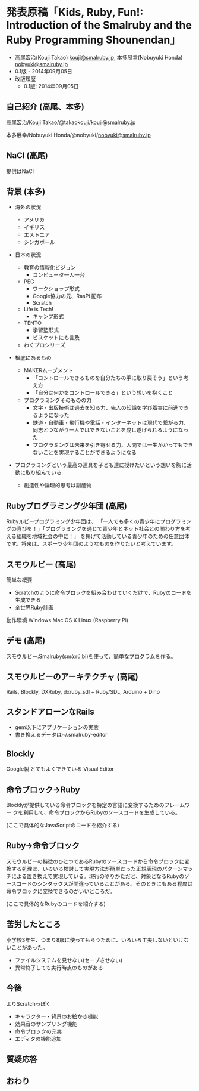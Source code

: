 # 発表原稿「Kids, Ruby, Fun!: Introduction of the Smalruby and the Ruby Programming Shounendan」

 * 高尾宏治(Kouji Takao) <kouji@smalruby.jp>, 本多展幸(Nobuyuki Honda) <nobyuki@smalruby.jp>
 * 0.1版 - 2014年09月05日
 * 改版履歴
   * 0.1版: 2014年09月05日

## 自己紹介 (高尾、本多)

高尾宏治/Kouji Takao/@takaokouji/kouji@smalruby.jp

本多展幸/Nobuyuki Honda/@nobyuki/nobyuki@smalruby.jp

## NaCl (高尾)

提供はNaCl

## 背景 (本多)

* 海外の状況
    * アメリカ
    * イギリス
    * エストニア
    * シンガポール

* 日本の状況
    * 教育の情報化ビジョン
        * コンピュータ一人一台
    * PEG
        * ワークショップ形式
        * Google協力の元、RasPi 配布
        * Scratch
    * Life is Tech!
        * キャンプ形式
    * TENTO
        * 学習塾形式
        * ビスケットにも言及
    * わくプロシリーズ

* 根底にあるもの
    * MAKERムーブメント
        * 「コントロールできるものを自分たちの手に取り戻そう」という考え方
        * 「自分は何かをコントロールできる」という想いを抱くこと
    * プログラミングそのものの力
        * 文字・出版技術は過去を知る力、先人の知識を学び着実に前進できるようになった
        * 鉄道・自動車・飛行機や電話・インターネットは現代で繋がる力、同志とつながり一人ではできないことを成し遂げられるようになった
        * プログラミングは未来を引き寄せる力、人間では一生かかってもできないことを実現することができるようになる

* プログラミングという最高の道具を子ども達に授けたいという想いを胸に活動に取り組んでいる
    * 創造性や論理的思考は副産物

## Rubyプログラミング少年団 (高尾)

Rubyルビープログラミング少年団は、 「一人でも多くの青少年にプログラミングの喜びを！」「プログラミングを通じて青少年とネット社会との関わり方を考える組織を地域社会の中に！」 を掲げて活動している青少年のための任意団体です。将来は、スポーツ少年団のようなものを作りたいと考えています。

## スモウルビー (高尾)

簡単な概要
* Scratchのように命令ブロックを組み合わせていくだけで、Rubyのコードを生成できる
* 全世界Ruby計画

動作環境
Windows
Mac OS X
Linux (Raspberry Pi)

## デモ (高尾)

スモウルビー:Smalruby(smɔ́ːrúːbi)を使って、簡単なプログラムを作る。

## スモウルビーのアーキテクチャ (高尾)

Rails, Blockly, DXRuby, dxruby_sdl + Ruby/SDL, Arduino + Dino

## スタンドアローンなRails

* gem以下にアプリケーションの実態
* 書き換えるデータは~/.smalruby-editor

## Blockly

Google製
とてもよくできている
Visual Editor

## 命令ブロック->Ruby

Blocklyが提供している命令ブロックを特定の言語に変換するためのフレームワー
クを利用して、命令ブロックからRubyのソースコードを生成している。

(ここで具体的なJavaScriptのコードを紹介する)

## Ruby->命令ブロック

スモウルビーの特徴のひとつであるRubyのソースコードから命令ブロックに変換する処理は、いろいろ検討して実現方法が簡単だった正規表現のパターンマッチによる置き換えで実現している。現行のやりかただと、対象となるRubyのソースコードのシンタックスが間違っていることがある。そのときにもある程度は命令ブロックに変換できるのがいいところだ。

(ここで具体的なRubyのコードを紹介する)

## 苦労したところ

小学校3年生、つまり8歳に使ってもらうために、いろいろ工夫しないといけないことがあった。

* ファイルシステムを見せない(セーブさせない)
* 異常終了しても実行時点のものがある

## 今後

よりScratchっぽく
* キャラクター・背景のお絵かき機能
* 効果音のサンプリング機能
* 命令ブロックの充実
* エディタの機能追加

## 質疑応答

## おわり
